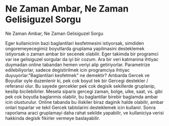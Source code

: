 # Ne Zaman Ambar, Ne Zaman Gelisiguzel Sorgu


Ne Zaman Ambar, Ne Zaman Gelisiguzel Sorgu



Eger kullanicinin bazi baglantilari kesfetmesini istiyorsak, simdiden ongoremeyecegimiz boyutlarda gruplama yapilmasini desteklemek istiyorsak o zaman ambar bir secenek olabilir. Eger takimda bir programci var ise gelisiguzel sorgular da iyi bir cozum. Ara bir veri katmanina ihtiyac duymadan online tabandan hemen veriyi alip getiriyorlar. Parametrize edilebiliyorlar, sadece degistirilmek icin programciya ihtiyac duyuyorlar."Baglantilari kesfetmek" ne demektir? Ambarda Gercek ve Boyutlar oyle duzenlenir ki, pek cok boyut tek bir Gercegi destekler / referansi olur. Bu sayede gercekler pek cok degisik sekillerde gruplanip, kesilip bicilebilirler. Mesela siparis gercegi zaman, bolge, ulke, saat, vs. gibi pek cok boyutla baglanmis olabilir, bu baglantilar birebir baglamda ambar icin olusturulur.  Online tabanda bu iliskiler biraz daginik halde olabilir, ambar onlari toparlar ve tekil Gercek tablolarini desteklemek icin kullanir. Sonra raporlama araci gruplamayi daha rahat sekilde yapabilir,  ve kullaniciya verisi hakkinda degisik fikirler vermeye baslayabilir.




